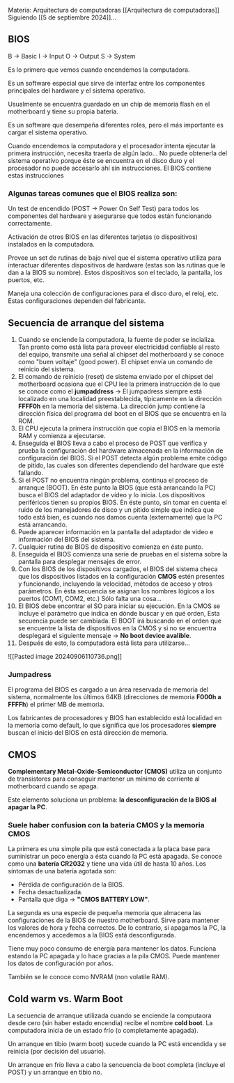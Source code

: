 Materia: Arquitectura de computadoras [[Arquitectura de computadoras]]
Siguiendo [[5 de septiembre 2024]]...

## BIOS
B -> Basic
I -> Input
O -> Output
S -> System

Es lo primero que vemos cuando encendemos la computadora.

Es un software especial que sirve de interfaz entre los componentes principales del hardware y el sistema operativo.

Usualmente se encuentra guardado en un chip de memoria flash en el motherboard y tiene su propia bateria.

Es un software que desempeña diferentes roles, pero el más importante es cargar el sistema operativo.

Cuando encendemos la computadora y el procesador intenta ejecutar la primera instrucción, necesita traerla de algún lado... No puede obtenerla del sistema operativo porque éste se encuentra en el disco duro y el procesador no puede accesarlo ahí sin instrucciones. El BIOS contiene estas instrucciones

### Algunas tareas comunes que el BIOS realiza son:
Un test de encendido (POST -> Power On Self Test) para todos los componentes del hardware y asegurarse que todos están funcionando correctamente.

Activación de otros BIOS en las diferentes tarjetas (o dispositivos) instalados en la computadora.

Provee un set de rutinas de bajo nivel que el sistema operativo utiliza para interactuar diferentes dispositivos de hardware (estas son las rutinas que le dan a la BIOS su nombre).
Estos dispositivos son el teclado, la pantalla, los puertos, etc.

Maneja una colección de configuraciones para el disco duro, el reloj, etc. Estas configuraciones dependen del fabricante.

## Secuencia de arranque del sistema
1. Cuando se enciende la computadora, la fuente de poder se incializa. Tan pronto como está lista para proveer electricidad confiable al resto del equipo, transmite una señal al chipset del motherboard y se conoce como "buen voltaje" (good power). El chipset envía un comando de reinicio del sistema.
2. El comando de reinicio (reset) de sistema enviado por el chipset del motherboard ocasiona que el CPU lee la primera instrucción de lo que se conoce como el **jumpaddress** -> El jumpadress siempre está localizado en una localidad preestablecida, típicamente en la dirección **FFFF0h** en la memoria del sistema. La dirección jump contiene la dirección física del programa del boot en el BIOS que se encuentra en la ROM.
3. El CPU ejecuta la primera instrucción que copia el BIOS en la memoria RAM y comienza a ejecutarse.
4.  Enseguida el BIOS lleva a cabo el proceso de POST que verifica y prueba la configuración del hardware almacenada en la información de configuración del BIOS. Si el POST detecta algún problema emite código de pitido, las cuales son diferentes dependiendo del hardware que esté fallando.
5. Si el POST no encuentra ningún problema, continua el proceso de arranque (BOOT). En éste punto la BIOS (que está arrancando la PC) busca el BIOS del adaptador de vídeo y lo inicia. Los dispositivos periféricos tienen su propios BIOS. En éste punto, sin tomar en cuenta el ruido de los manejadores de disco y un pitido simple que indica que todo está bien, es cuando nos damos cuenta (externamente) que la PC está arrancando.
6. Puede aparecer información en la pantalla del adaptador de video e información del BIOS del sistema.
7. Cualquier rutina de BIOS de dispositivo comienza en éste punto.
8. Enseguida el BIOS comienza una serie de pruebas en el sistema sobre la pantalla para desplegar mensajes de error.
9. Con los BIOS de los dispositivos cargados, el BIOS del sistema checa que los dispositivos listados en la configuración **CMOS** estén presentes y funcionando, incluyendo la velocidad, métodos de acceso y otros parámetros. En ésta secuencia se asignan los nombres lógicos a los puertos (COM1, COM2, etc.) Sólo falta una cosa...
10. El BIOS debe encontrar el SO para iniciar su ejecución. En la CMOS se incluye el parámetro que indica en dónde buscar y en qué orden, Esta secuencia puede ser cambiada. El BOOT irá buscando en el orden que se encuentre la lista de dispositivos en la CMOS y si no se encuentra desplegará el siguiente mensaje -> **No boot device avalible**.
11. Después de esto, la computadora está lista para utilizarse...

![[Pasted image 20240906110736.png]]

### Jumpadress
El programa del BIOS es cargado a un área reservada de memoria del sistema, normalmente los últimos 64KB (direcciones de memoria **F000h a FFFFh**) el primer MB de memoria.

Los fabricantes de procesadores y BIOS han establecido está localidad en la memoria como default, lo que significa que los procesadores **siempre** buscan el inicio del BIOS en está dirección de memoria.

## CMOS
**Complementary Metal-Oxide-Semiconductor (CMOS)** utiliza un conjunto de transistores para conseguir mantener un mínimo de corriente al motherboard cuando se apaga.

Este elemento soluciona un problema: **la desconfiguración de la BIOS al apagar la PC**.

### Suele haber confusion con la bateria CMOS y la memoria CMOS
La primera es una simple pila que está conectada a la placa base para suministrar un poco energía a ésta cuando la PC está apagada. Se conoce como una **batería CR2032** y tiene una vida útil de hasta 10 años. Los síntomas de una batería agotada son:
- Pérdida de configuración de la BIOS.
- Fecha desactualizada.
- Pantalla que diga  -> **"CMOS BATTERY LOW"**.

La segunda es una especie de pequeña memoria que almacena las configuraciones de la BIOS de nuestro motherboard. Sirve para mantener los valores de hora y fecha correctos. De lo contrario, si apagamos la PC, la encendemos y accedemos a la BIOS está desconfigurada.

Tiene muy poco consumo de energía para mantener los datos. Funciona estando la PC apagada y lo hace gracias a la pila CMOS. Puede mantener los datos de configuración por años.

También se le conoce como NVRAM (non volatile RAM).

## Cold warm vs. Warm Boot
La secuencia de arranque utilizada cuando se enciende la computaora desde cero (sin haber estado encendia) recibe el nombre **cold boot**.
La computadora inicia de un estado frío (o completamente apagada).

Un arranque en tibio (warm boot) sucede cuando la PC está encendida y se reinicia (por decisión del usuario).

Un arranque en frío lleva a cabo la sencuencia de boot completa (incluye el POST) y un arranque en tibio no.